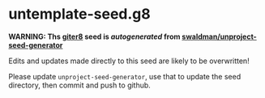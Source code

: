 
# untemplate-seed.g8

**WARNING: Ths [giter8](https://www.foundweekends.org/giter8/) seed is _autogenerated_ from [swaldman/unproject-seed-generator](https://github.com/swaldman/unproject-seed-generator)**

Edits and updates made directly to this seed are likely to be overwritten!

Please update `unproject-seed-generator`, use that to update the seed directory, then commit and push to github.
